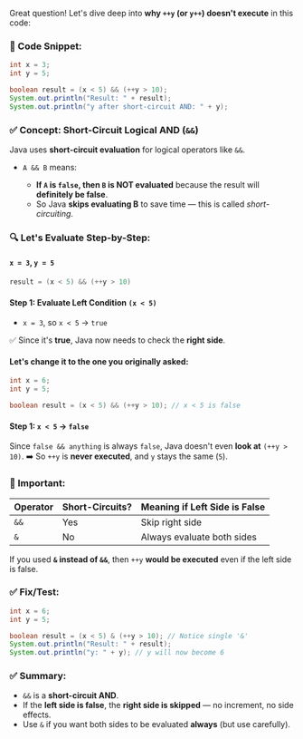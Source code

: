 Great question! Let's dive deep into **why `++y` (or `y++`) doesn't execute** in this code:

### 🔷 Code Snippet:

```java
int x = 3;
int y = 5;

boolean result = (x < 5) && (++y > 10);
System.out.println("Result: " + result);
System.out.println("y after short-circuit AND: " + y);
```

### ✅ Concept: **Short-Circuit Logical AND (`&&`)**

Java uses **short-circuit evaluation** for logical operators like `&&`.

* `A && B` means:

  * **If `A` is `false`, then `B` is NOT evaluated** because the result will **definitely be false**.
  * So Java **skips evaluating B** to save time — this is called *short-circuiting*.

### 🔍 Let's Evaluate Step-by-Step:

#### `x = 3`, `y = 5`

```java
result = (x < 5) && (++y > 10)
```

#### Step 1: Evaluate Left Condition `(x < 5)`

* `x = 3`, so `x < 5` → `true`

✅ Since it's **true**, Java now needs to check the **right side**.


#### Let's change it to the one you originally asked:

```java
int x = 6;
int y = 5;

boolean result = (x < 5) && (++y > 10); // x < 5 is false
```

#### Step 1: `x < 5` → `false`

Since `false && anything` is always `false`, Java doesn't even **look at** `(++y > 10)`.
➡️ So `++y` is **never executed**, and `y` stays the same (`5`).


### 🔴 Important:

| Operator | Short-Circuits? | Meaning if Left Side is False |
| -------- | --------------- | ----------------------------- |
| `&&`     | Yes             | Skip right side               |
| `&`      | No              | Always evaluate both sides    |

If you used **`&` instead of `&&`**, then `++y` **would be executed** even if the left side is false.


### ✅ Fix/Test:

```java
int x = 6;
int y = 5;

boolean result = (x < 5) & (++y > 10); // Notice single '&'
System.out.println("Result: " + result);
System.out.println("y: " + y); // y will now become 6
```


### ✅ Summary:

* `&&` is a **short-circuit AND**.
* If the **left side is false**, the **right side is skipped** — no increment, no side effects.
* Use `&` if you want both sides to be evaluated **always** (but use carefully).
